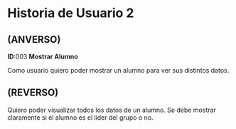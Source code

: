 # Historia de Usuario 2
## (ANVERSO)  

**ID**:003 **Mostrar Alumno**  

Como usuario quiero poder mostrar un alumno para ver sus distintos datos.

## (REVERSO)  

Quiero poder visualizar todos los datos de un alumno.
Se debe mostrar claramente si el alumno es el líder del grupo o no.
